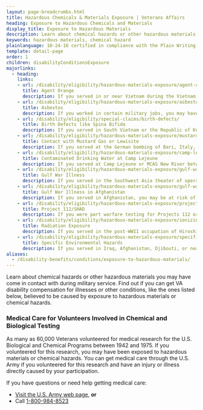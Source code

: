 ```yaml
---
layout: page-breadcrumbs.html
title: Hazardous Chemicals & Materials Exposure | Veterans Affairs
heading: Exposure to Hazardous Chemicals and Materials 
display_title: Exposure to Hazardous Materials
description: Learn about chemical hazards or other hazardous materials you may have come in contact with during military service. Find out if you can get VA disability compensation for illnesses related to exposure to hazardous chemicals or materials.
keywords: hazardous materials, chemical hazard
plainlanguage: 10-24-16 certified in compliance with the Plain Writing Act
template: detail-page
order: 1
children: disabilityConditionsExposure
majorlinks:
  - heading:
    links:
    - url: /disability/eligibility/hazardous-materials-exposure/agent-orange/
      title: Agent Orange
      description: If you served in or near Vietnam during the Vietnam Era—or in certain related jobs—you may have had contact with Agent Orange and other toxic chemicals used to clear plants and trees during the war.
    - url: /disability/eligibility/hazardous-materials-exposure/asbestos/
      title: Asbestos
      description: If you worked in certain military jobs, you may have had contact with asbestos (toxic fibers once used in many buildings and products).
    - url: /disability/eligibility/special-claims/birth-defects/
      title: Birth Defects like Spina Bifida
      description: If you served in South Vietnam or the Republic of Korea during certain time periods, you may have had contact with chemicals like Agent Orange believed to cause birth defects in the children of Veterans.
    - url: /disability/eligibility/hazardous-materials-exposure/mustard-gas-lewisite/
      title: Contact with Mustard Gas or Lewisite
      description: If you served at the German bombing of Bari, Italy, in World War II or worked in certain other jobs, you may have had contact with mustard gas.
    - url: /disability/eligibility/hazardous-materials-exposure/camp-lejeune-water-contamination/
      title: Contaminated Drinking Water at Camp Lejeune
      description: If you served at Camp Lejeune or MCAS New River between August 1953 and December 1987, you may be at risk for certain illnesses believed to be caused by contaminants found in the drinking water during that time.
    - url: /disability/eligibility/hazardous-materials-exposure/gulf-war-illness-southwest-asia/
      title: Gulf War Illness
      description: If you served in the Southwest Asia theater of operations, you may be at risk of certain illnesses or other conditions linked to this region.
    - url: /disability/eligibility/hazardous-materials-exposure/gulf-war-illness-afghanistan/
      title: Gulf War Illness in Afghanistan
      description: If you served in Afghanistan, you may be at risk of certain illnesses or other conditions linked to this region.
    - url: /disability/eligibility/hazardous-materials-exposure/project-112-shad/
      title: Project 112/SHAD
      description: If you were part warfare testing for Projects 112 or Shipboard Hazard and Defense (SHAD) from 1962 to 1974, you may be at risk of illnesses believed to be caused by chemical testing.
    - url: /disability/eligibility/hazardous-materials-exposure/ionizing-radiation/
      title: Radiation Exposure
      description: If you served in the post-WWII occupation of Hiroshima or Nagasaki, were imprisoned in Japan, worked with or near nuclear weapons testing, or served at a gaseous diffusion plant or in certain other jobs, you may be at risk for illnesses believed to be caused by radiation.
    - url: /disability/eligibility/hazardous-materials-exposure/specific-environmental-hazards/
      title: Specific Environmental Hazards
      description: If you served in Iraq, Afghanistan, Djibouti, or near Atsugi, Japan, you may have had contact with toxic chemicals in the air, water, or soil.
aliases:
  - /disability-benefits/conditions/exposure-to-hazardous-materials/
---
```



<div class="va-introtext">

Learn about chemical hazards or other hazardous materials you may have come in contact with during military service. Find out if you can get VA disability compensation for illnesses or other conditions, like the ones listed below, believed to be caused by exposure to hazardous materials or chemical hazards.

</div>

<div class="feature" markdown="1">

### Medical Care for Volunteers Involved in Chemical and Biological Testing

As many as 60,000 Veterans volunteered for medical research for the U.S. Biological and Chemical Programs between 1942 and 1975. If you volunteered for this research, you may have been exposed to hazardous materials or chemical hazards. You can get medical care through the U.S. Army if you volunteered for this research and have an injury or illness directly caused by your participation.

If you have questions or need help getting medical care: 
- [Visit the U.S. Army web page](https://armymedicine.health.mil/CBTP), **or** 
- Call <a href="tel:+18009848523">1-800-984-8523</a>

</div>
